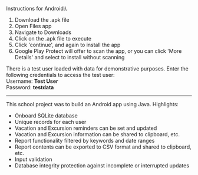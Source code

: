Instructions for Android:\
1. Download the .apk file
2. Open Files app
3. Navigate to Downloads
4. Click on the .apk file to execute
5. Click 'continue', and again to install the app
6. Google Play Protect will offer to scan the app, or you can click 'More Details' and select to install without scanning

There is a test user loaded with data for demonstrative purposes. Enter the following credentials to access the test user:\
Username: **Test User**\
Password: **testdata**

*** 
This school project was to build an Android app using Java. Highlights:
* Onboard SQLite database
* Unique records for each user
* Vacation and Excursion reminders can be set and updated
* Vacation and Excursion information can be shared to clipboard, etc.
* Report functionality filtered by keywords and date ranges
* Report contents can be exported to CSV format and shared to clipboard, etc.
* Input validation
* Database integrity protection against incomplete or interrupted updates
